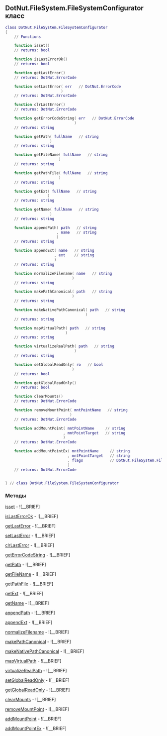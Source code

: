 ## DotNut.FileSystem.FileSystemConfigurator класс


```lua
class DotNut.FileSystem.FileSystemConfigurator
{
    // Functions

    function isset()
    // returns: bool

    function isLastErrorOk()
    // returns: bool

    function getLastError()
    // returns: DotNut.ErrorCode

    function setLastError( err   // DotNut.ErrorCode
                         )
    // returns: DotNut.ErrorCode

    function clrLastError()
    // returns: DotNut.ErrorCode

    function getErrorCodeString( err   // DotNut.ErrorCode
                               )
    // returns: string

    function getPath( fullName   // string
                    )
    // returns: string

    function getFileName( fullName   // string
                        )
    // returns: string

    function getPathFile( fullName   // string
                        )
    // returns: string

    function getExt( fullName   // string
                   )
    // returns: string

    function getName( fullName   // string
                    )
    // returns: string

    function appendPath( path   // string
                       , name   // string
                       )
    // returns: string

    function appendExt( name   // string
                      , ext    // string
                      )
    // returns: string

    function normalizeFilename( name   // string
                              )
    // returns: string

    function makePathCanonical( path   // string
                              )
    // returns: string

    function makeNativePathCanonical( path   // string
                                    )
    // returns: string

    function mapVirtualPath( path   // string
                           )
    // returns: string

    function virtualizeRealPath( path   // string
                               )
    // returns: string

    function setGlobalReadOnly( ro   // bool
                              )
    // returns: bool

    function getGlobalReadOnly()
    // returns: bool

    function clearMounts()
    // returns: DotNut.ErrorCode

    function removeMountPoint( mntPointName   // string
                             )
    // returns: DotNut.ErrorCode

    function addMountPoint( mntPointName     // string
                          , mntPointTarget   // string
                          )
    // returns: DotNut.ErrorCode

    function addMountPointEx( mntPointName     // string
                            , mntPointTarget   // string
                            , flags            // DotNut.FileSystem.FileTypeFlags
                            )
    // returns: DotNut.ErrorCode


} // class DotNut.FileSystem.FileSystemConfigurator
```



### Методы


[isset](../../DotNut/FileSystem/FileSystemConfigurator/isset.md) - ![__BRIEF]


[isLastErrorOk](../../DotNut/FileSystem/FileSystemConfigurator/isLastErrorOk.md) - ![__BRIEF]


[getLastError](../../DotNut/FileSystem/FileSystemConfigurator/getLastError.md) - ![__BRIEF]


[setLastError](../../DotNut/FileSystem/FileSystemConfigurator/setLastError.md) - ![__BRIEF]


[clrLastError](../../DotNut/FileSystem/FileSystemConfigurator/clrLastError.md) - ![__BRIEF]


[getErrorCodeString](../../DotNut/FileSystem/FileSystemConfigurator/getErrorCodeString.md) - ![__BRIEF]


[getPath](../../DotNut/FileSystem/FileSystemConfigurator/getPath.md) - ![__BRIEF]


[getFileName](../../DotNut/FileSystem/FileSystemConfigurator/getFileName.md) - ![__BRIEF]


[getPathFile](../../DotNut/FileSystem/FileSystemConfigurator/getPathFile.md) - ![__BRIEF]


[getExt](../../DotNut/FileSystem/FileSystemConfigurator/getExt.md) - ![__BRIEF]


[getName](../../DotNut/FileSystem/FileSystemConfigurator/getName.md) - ![__BRIEF]


[appendPath](../../DotNut/FileSystem/FileSystemConfigurator/appendPath.md) - ![__BRIEF]


[appendExt](../../DotNut/FileSystem/FileSystemConfigurator/appendExt.md) - ![__BRIEF]


[normalizeFilename](../../DotNut/FileSystem/FileSystemConfigurator/normalizeFilename.md) - ![__BRIEF]


[makePathCanonical](../../DotNut/FileSystem/FileSystemConfigurator/makePathCanonical.md) - ![__BRIEF]


[makeNativePathCanonical](../../DotNut/FileSystem/FileSystemConfigurator/makeNativePathCanonical.md) - ![__BRIEF]


[mapVirtualPath](../../DotNut/FileSystem/FileSystemConfigurator/mapVirtualPath.md) - ![__BRIEF]


[virtualizeRealPath](../../DotNut/FileSystem/FileSystemConfigurator/virtualizeRealPath.md) - ![__BRIEF]


[setGlobalReadOnly](../../DotNut/FileSystem/FileSystemConfigurator/setGlobalReadOnly.md) - ![__BRIEF]


[getGlobalReadOnly](../../DotNut/FileSystem/FileSystemConfigurator/getGlobalReadOnly.md) - ![__BRIEF]


[clearMounts](../../DotNut/FileSystem/FileSystemConfigurator/clearMounts.md) - ![__BRIEF]


[removeMountPoint](../../DotNut/FileSystem/FileSystemConfigurator/removeMountPoint.md) - ![__BRIEF]


[addMountPoint](../../DotNut/FileSystem/FileSystemConfigurator/addMountPoint.md) - ![__BRIEF]


[addMountPointEx](../../DotNut/FileSystem/FileSystemConfigurator/addMountPointEx.md) - ![__BRIEF]


